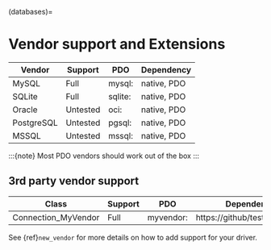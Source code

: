 (databases)=

# Vendor support and Extensions

| Vendor     | Support  | PDO     | Dependency  |
| ---------- | -------- | ------- | ----------- |
| MySQL      | Full     | mysql:  | native, PDO |
| SQLite     | Full     | sqlite: | native, PDO |
| Oracle     | Untested | oci:    | native, PDO |
| PostgreSQL | Untested | pgsql:  | native, PDO |
| MSSQL      | Untested | mssql:  | native, PDO |

:::{note}
Most PDO vendors should work out of the box
:::

## 3rd party vendor support

| Class               | Support | PDO       | Dependency                   |
| ------------------- | ------- | --------- | ---------------------------- |
| Connection_MyVendor | Full    | myvendor: | https://github/test/myvendor |

See {ref}`new_vendor` for more details on how to add support for your driver.

